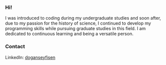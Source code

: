 ### Hi!
I was introduced to coding during my undergraduate studies and soon after, due to my passion for the history of
science, I continued to develop my programming skills while pursuing graduate studies in this field. I am
dedicated to continuous learning and being a versatile person.

### Contact
LinkedIn: [doganseyfisen](https://www.linkedin.com/in/doganseyfisen/)
